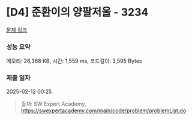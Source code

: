 # [D4] 준환이의 양팔저울 - 3234 

[문제 링크](https://swexpertacademy.com/main/code/problem/problemDetail.do?contestProbId=AWAe7XSKfUUDFAUw) 

### 성능 요약

메모리: 26,368 KB, 시간: 1,559 ms, 코드길이: 3,595 Bytes

### 제출 일자

2025-02-12 00:25



> 출처: SW Expert Academy, https://swexpertacademy.com/main/code/problem/problemList.do